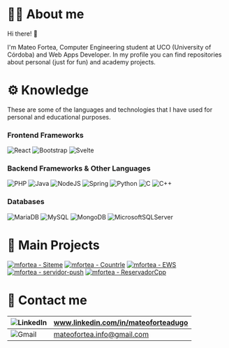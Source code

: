 
# 👨‍💻 About me
Hi there! 👋 

I'm Mateo Fortea, Computer Engineering student at UCO (University of Córdoba) and Web Apps Developer. In my profile you can find repositories about personal (just for fun) and academy projects.

# ⚙️ Knowledge
These are some of the languages and technologies that I have used for personal and educational purposes.

### Frontend Frameworks
![React](https://img.shields.io/badge/react-%2320232a.svg?style=for-the-badge&logo=react&logoColor=%2361DAFB)
![Bootstrap](https://img.shields.io/badge/bootstrap-%238511FA.svg?style=for-the-badge&logo=bootstrap&logoColor=white)
![Svelte](https://img.shields.io/badge/svelte-%23f1413d.svg?style=for-the-badge&logo=svelte&logoColor=white)


### Backend Frameworks & Other Languages
![PHP](https://img.shields.io/badge/php-%23777BB4.svg?style=for-the-badge&logo=php&logoColor=white)
![Java](https://img.shields.io/badge/java-%23ED8B00.svg?style=for-the-badge&logo=openjdk&logoColor=white)
![NodeJS](https://img.shields.io/badge/node.js-6DA55F?style=for-the-badge&logo=node.js&logoColor=white)
![Spring](https://img.shields.io/badge/spring-%236DB33F.svg?style=for-the-badge&logo=spring&logoColor=white)
![Python](https://img.shields.io/badge/python-3670A0?style=for-the-badge&logo=python&logoColor=ffdd54)
![C](https://img.shields.io/badge/c-%2300599C.svg?style=for-the-badge&logo=c&logoColor=white)
![C++](https://img.shields.io/badge/c++-%2300599C.svg?style=for-the-badge&logo=c%2B%2B&logoColor=white)

### Databases
![MariaDB](https://img.shields.io/badge/MariaDB-003545?style=for-the-badge&logo=mariadb&logoColor=white)
![MySQL](https://img.shields.io/badge/mysql-%2300f.svg?style=for-the-badge&logo=mysql&logoColor=white)
![MongoDB](https://img.shields.io/badge/MongoDB-%234ea94b.svg?style=for-the-badge&logo=mongodb&logoColor=white)
![MicrosoftSQLServer](https://img.shields.io/badge/Microsoft%20SQL%20Server-CC2927?style=for-the-badge&logo=microsoft%20sql%20server&logoColor=white)


# 🚀 Main Projects
[![mfortea - Siteme](https://img.shields.io/static/v1?label=mfortea&message=Siteme&color=blue&logo=github)](https://github.com/mfortea/Siteme "Go to GitHub repo")
[![mfortea - Countrle](https://img.shields.io/static/v1?label=mfortea&message=Countrle&color=blue&logo=github)](https://github.com/mfortea/Countrle "Go to GitHub repo")
[![mfortea - EWS](https://img.shields.io/static/v1?label=mfortea&message=EWS&color=blue&logo=github)](https://github.com/mfortea/EWS "Go to GitHub repo")
[![mfortea - servidor-push](https://img.shields.io/static/v1?label=mfortea&message=servidor-push&color=blue&logo=github)](https://github.com/mfortea/servidor-push "Go to GitHub repo")
[![mfortea - ReservadorCpp](https://img.shields.io/static/v1?label=mfortea&message=ReservadorCpp&color=blue&logo=github)](https://github.com/mfortea/ReservadorCpp "Go to GitHub repo")


# 💬 Contact me
| ![LinkedIn](https://img.shields.io/badge/linkedin-%230077B5.svg?style=for-the-badge&logo=linkedin&logoColor=white) | www.linkedin.com/in/mateoforteadugo |
|--------------------------------------------------------------------------------------------------------------------|-------------------------------------|
| ![Gmail](https://img.shields.io/badge/Gmail-D14836?style=for-the-badge&logo=gmail&logoColor=white)                 | mateofortea.info@gmail.com          |




